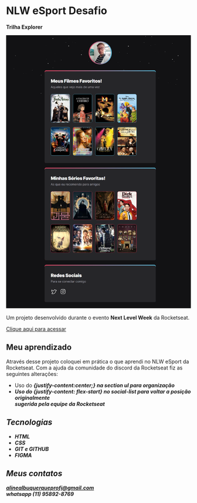 # NLW eSport Desafio

<b>Trilha Explorer</b>

![preview](./.github/preview.png)

Um projeto desenvolvido durante o evento
<b>Next Level Week</b> da Rocketseat.

[Clique aqui para acessar](https://linest-10.github.io/Desafio-NLW)

## <b>Meu aprendizado</b>

Através desse projeto coloquei em prática o que aprendi no NLW eSport da Rocketseat.
Com a ajuda da comunidade do discord da Rocketseat fiz as seguintes alterações:

- Uso do <i><b>{justify-content:center;}<i><b> na section ul para organização
- Uso do <i><b>{justify-content: flex-start}<i><b> no social-list para voltar a posição originalmente</br>
sugerida pela equipe da Rocketseat

## <b>Tecnologias</b>

- HTML
- CSS
- GIT e GITHUB
- FIGMA

## <b>Meus contatos</b>

alinealbuquerqueprofi@gmail.com</br>
whatsapp (11) 95892-8769